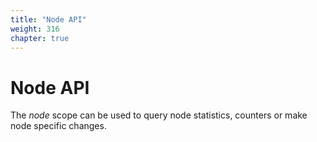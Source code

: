 ```yaml
---
title: "Node API"
weight: 316
chapter: true
---
```


# Node API

The *node* scope can be used to query node statistics, counters or make
node specific changes.
